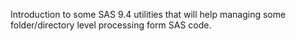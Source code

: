 Introduction to some SAS 9.4 utilities that will help managing some folder/directory level processing form SAS code.
